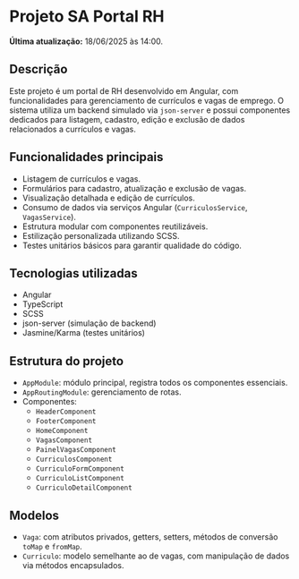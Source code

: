 # Projeto SA Portal RH

**Última atualização:** 18/06/2025 às 14:00.

## Descrição
Este projeto é um portal de RH desenvolvido em Angular, com funcionalidades para gerenciamento de currículos e vagas de emprego. O sistema utiliza um backend simulado via `json-server` e possui componentes dedicados para listagem, cadastro, edição e exclusão de dados relacionados a currículos e vagas.

## Funcionalidades principais
- Listagem de currículos e vagas.
- Formulários para cadastro, atualização e exclusão de vagas.
- Visualização detalhada e edição de currículos.
- Consumo de dados via serviços Angular (`CurriculosService`, `VagasService`).
- Estrutura modular com componentes reutilizáveis.
- Estilização personalizada utilizando SCSS.
- Testes unitários básicos para garantir qualidade do código.

## Tecnologias utilizadas
- Angular
- TypeScript
- SCSS
- json-server (simulação de backend)
- Jasmine/Karma (testes unitários)

## Estrutura do projeto
- `AppModule`: módulo principal, registra todos os componentes essenciais.
- `AppRoutingModule`: gerenciamento de rotas.
- Componentes:
  - `HeaderComponent`
  - `FooterComponent`
  - `HomeComponent`
  - `VagasComponent`
  - `PainelVagasComponent`
  - `CurriculosComponent`
  - `CurriculoFormComponent`
  - `CurriculoListComponent`
  - `CurriculoDetailComponent`

## Modelos
- `Vaga`: com atributos privados, getters, setters, métodos de conversão `toMap` e `fromMap`.
- `Curriculo`: modelo semelhante ao de vagas, com manipulação de dados via métodos encapsulados.
